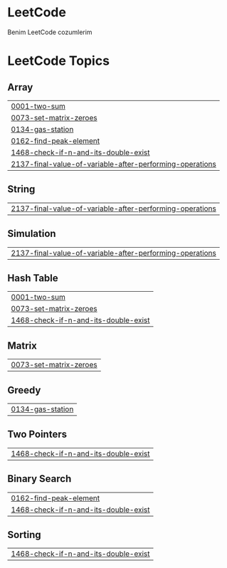 # LeetCode
Benim LeetCode cozumlerim

<!---LeetCode Topics Start-->
# LeetCode Topics
## Array
|  |
| ------- |
| [0001-two-sum](https://github.com/fhosphane/LeetCode/tree/master/0001-two-sum) |
| [0073-set-matrix-zeroes](https://github.com/fhosphane/LeetCode/tree/master/0073-set-matrix-zeroes) |
| [0134-gas-station](https://github.com/fhosphane/LeetCode/tree/master/0134-gas-station) |
| [0162-find-peak-element](https://github.com/fhosphane/LeetCode/tree/master/0162-find-peak-element) |
| [1468-check-if-n-and-its-double-exist](https://github.com/fhosphane/LeetCode/tree/master/1468-check-if-n-and-its-double-exist) |
| [2137-final-value-of-variable-after-performing-operations](https://github.com/fhosphane/LeetCode/tree/master/2137-final-value-of-variable-after-performing-operations) |
## String
|  |
| ------- |
| [2137-final-value-of-variable-after-performing-operations](https://github.com/fhosphane/LeetCode/tree/master/2137-final-value-of-variable-after-performing-operations) |
## Simulation
|  |
| ------- |
| [2137-final-value-of-variable-after-performing-operations](https://github.com/fhosphane/LeetCode/tree/master/2137-final-value-of-variable-after-performing-operations) |
## Hash Table
|  |
| ------- |
| [0001-two-sum](https://github.com/fhosphane/LeetCode/tree/master/0001-two-sum) |
| [0073-set-matrix-zeroes](https://github.com/fhosphane/LeetCode/tree/master/0073-set-matrix-zeroes) |
| [1468-check-if-n-and-its-double-exist](https://github.com/fhosphane/LeetCode/tree/master/1468-check-if-n-and-its-double-exist) |
## Matrix
|  |
| ------- |
| [0073-set-matrix-zeroes](https://github.com/fhosphane/LeetCode/tree/master/0073-set-matrix-zeroes) |
## Greedy
|  |
| ------- |
| [0134-gas-station](https://github.com/fhosphane/LeetCode/tree/master/0134-gas-station) |
## Two Pointers
|  |
| ------- |
| [1468-check-if-n-and-its-double-exist](https://github.com/fhosphane/LeetCode/tree/master/1468-check-if-n-and-its-double-exist) |
## Binary Search
|  |
| ------- |
| [0162-find-peak-element](https://github.com/fhosphane/LeetCode/tree/master/0162-find-peak-element) |
| [1468-check-if-n-and-its-double-exist](https://github.com/fhosphane/LeetCode/tree/master/1468-check-if-n-and-its-double-exist) |
## Sorting
|  |
| ------- |
| [1468-check-if-n-and-its-double-exist](https://github.com/fhosphane/LeetCode/tree/master/1468-check-if-n-and-its-double-exist) |
<!---LeetCode Topics End-->